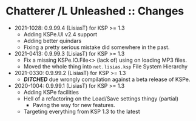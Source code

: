 # Chatterer /L Unleashed :: Changes

* 2021-1028: 0.9.99.4 (LisiasT) for KSP >= 1.3
	+ Adding KSPe.UI v2.4 support
	+ Adding better quindars
	+ Fixing a pretty serious mistake did somewhere in the past.
* 2021-0413: 0.9.99.3 (LisiasT) for KSP >= 1.3
	+ Fix a missing KSPe.IO.File<> (lack of) using on loading MP3 files.
	+ Moved the whole thing into `net.lisias.ksp` File System Hierarchy
* 2021-0330: 0.9.99.2 (LisiasT) for KSP >= 1.3
	+ ***DITCHED*** due wrongly compilation against a beta release of KSPe.
* 2020-1004: 0.9.99.1 (LisiasT) for KSP >= 1.3
	+ Adding KSPe facilities
	+ Hell of a refactoring on the Load/Save settings thingy (partial)
		- Paving the way for new features.
	+ Targeting everything from KSP 1.3 to the latest 
